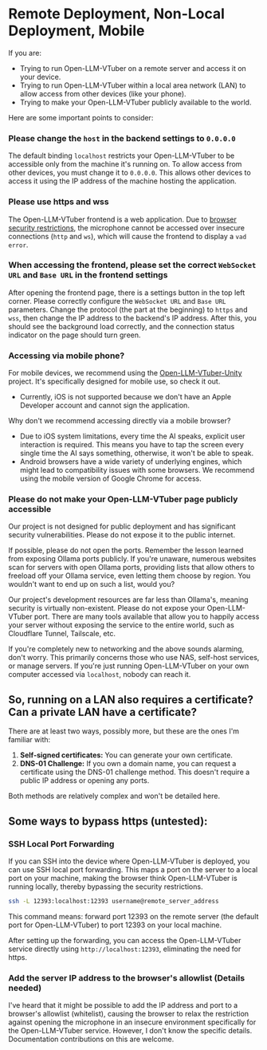 # Remote Deployment, Non-Local Deployment, Mobile

If you are:

  - Trying to run Open-LLM-VTuber on a remote server and access it on your device.
  - Trying to run Open-LLM-VTuber within a local area network (LAN) to allow access from other devices (like your phone).
  - Trying to make your Open-LLM-VTuber publicly available to the world.

Here are some important points to consider:

### Please change the `host` in the backend settings to `0.0.0.0`

The default binding `localhost` restricts your Open-LLM-VTuber to be accessible only from the machine it's running on. To allow access from other devices, you must change it to `0.0.0.0`. This allows other devices to access it using the IP address of the machine hosting the application.

### Please use https and wss

The Open-LLM-VTuber frontend is a web application. Due to [browser security restrictions](https://developer.mozilla.org/en-US/docs/Web/API/MediaDevices/getUserMedia), the microphone cannot be accessed over insecure connections (`http` and `ws`), which will cause the frontend to display a `vad error`.

### When accessing the frontend, please set the correct `WebSocket URL` and `Base URL` in the frontend settings

After opening the frontend page, there is a settings button in the top left corner. Please correctly configure the `WebSocket URL` and `Base URL` parameters. Change the protocol (the part at the beginning) to `https` and `wss`, then change the IP address to the backend's IP address. After this, you should see the background load correctly, and the connection status indicator on the page should turn green.

### Accessing via mobile phone?

For mobile devices, we recommend using the [Open-LLM-VTuber-Unity](https://github.com/Open-LLM-VTuber/Open-LLM-VTuber-Unity) project. It's specifically designed for mobile use, so check it out.

  - Currently, iOS is not supported because we don't have an Apple Developer account and cannot sign the application.

Why don't we recommend accessing directly via a mobile browser?

  - Due to iOS system limitations, every time the AI speaks, explicit user interaction is required. This means you have to tap the screen every single time the AI says something, otherwise, it won't be able to speak.
  - Android browsers have a wide variety of underlying engines, which might lead to compatibility issues with some browsers. We recommend using the mobile version of Google Chrome for access.

### Please do not make your Open-LLM-VTuber page publicly accessible

Our project is not designed for public deployment and has significant security vulnerabilities. Please do not expose it to the public internet.

If possible, please do not open the ports. Remember the lesson learned from exposing Ollama ports publicly. If you're unaware, numerous websites scan for servers with open Ollama ports, providing lists that allow others to freeload off your Ollama service, even letting them choose by region. You wouldn't want to end up on such a list, would you?

Our project's development resources are far less than Ollama's, meaning security is virtually non-existent. Please do not expose your Open-LLM-VTuber port. There are many tools available that allow you to happily access your server without exposing the service to the entire world, such as Cloudflare Tunnel, Tailscale, etc.

If you're completely new to networking and the above sounds alarming, don't worry. This primarily concerns those who use NAS, self-host services, or manage servers. If you're just running Open-LLM-VTuber on your own computer accessed via `localhost`, nobody can reach it.

## So, running on a LAN also requires a certificate? Can a private LAN have a certificate?

There are at least two ways, possibly more, but these are the ones I'm familiar with:

1.  **Self-signed certificates:** You can generate your own certificate.
2.  **DNS-01 Challenge:** If you own a domain name, you can request a certificate using the DNS-01 challenge method. This doesn't require a public IP address or opening any ports.

Both methods are relatively complex and won't be detailed here.

## Some ways to bypass https (untested):

### SSH Local Port Forwarding

If you can SSH into the device where Open-LLM-VTuber is deployed, you can use SSH local port forwarding. This maps a port on the server to a local port on your machine, making the browser think Open-LLM-VTuber is running locally, thereby bypassing the security restrictions.

```sh
ssh -L 12393:localhost:12393 username@remote_server_address
```

This command means: forward port 12393 on the remote server (the default port for Open-LLM-VTuber) to port 12393 on your local machine.

After setting up the forwarding, you can access the Open-LLM-VTuber service directly using `http://localhost:12393`, eliminating the need for https.

### Add the server IP address to the browser's allowlist (Details needed)

I've heard that it might be possible to add the IP address and port to a browser's allowlist (whitelist), causing the browser to relax the restriction against opening the microphone in an insecure environment specifically for the Open-LLM-VTuber service. However, I don't know the specific details. Documentation contributions on this are welcome.